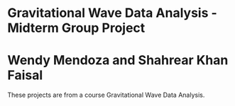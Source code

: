 # Gravitational Wave Data Analysis - Midterm Group Project
# Wendy Mendoza and Shahrear Khan Faisal
These projects are from a course Gravitational Wave Data Analysis.
